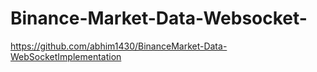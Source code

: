 # Binance-Market-Data-Websocket-
https://github.com/abhim1430/BinanceMarket-Data-WebSocketImplementation
